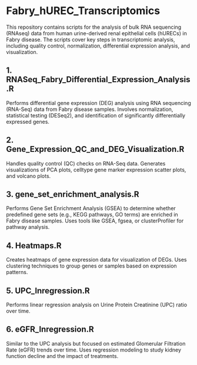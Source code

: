 # Fabry_hUREC_Transcriptomics
This repository contains scripts for the analysis of bulk RNA sequencing (RNAseq) data from human urine-derived renal epithelial cells (hURECs) in Fabry disease. The scripts cover key steps in transcriptomic analysis, including quality control, normalization, differential expression analysis, and visualization.


## 1. RNASeq_Fabry_Differential_Expression_Analysis.R

Performs differential gene expression (DEG) analysis using RNA sequencing (RNA-Seq) data from Fabry disease samples. Involves normalization, statistical testing (DESeq2), and identification of significantly differentially expressed genes.

## 2. Gene_Expression_QC_and_DEG_Visualization.R

Handles quality control (QC) checks on RNA-Seq data. Generates visualizations of PCA plots, celltype gene marker expression scatter plots, and volcano plots.

## 3. gene_set_enrichment_analysis.R

Performs Gene Set Enrichment Analysis (GSEA) to determine whether predefined gene sets (e.g., KEGG pathways, GO terms) are enriched in Fabry disease samples.
Uses tools like GSEA, fgsea, or clusterProfiler for pathway analysis.

## 4. Heatmaps.R

Creates heatmaps of gene expression data for visualization of DEGs.
Uses clustering techniques to group genes or samples based on expression patterns.

## 5. UPC_lnregression.R

Performs linear regression analysis on Urine Protein Creatinine (UPC) ratio over time.

## 6. eGFR_lnregression.R

Similar to the UPC analysis but focused on estimated Glomerular Filtration Rate (eGFR) trends over time.
Uses regression modeling to study kidney function decline and the impact of treatments.
